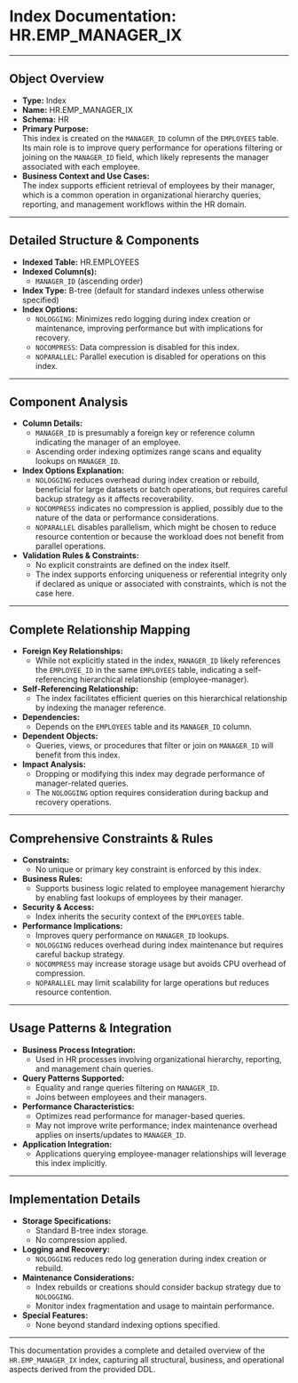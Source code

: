 # Index Documentation: HR.EMP_MANAGER_IX

---

## Object Overview
- **Type:** Index
- **Name:** HR.EMP_MANAGER_IX
- **Schema:** HR
- **Primary Purpose:**  
  This index is created on the `MANAGER_ID` column of the `EMPLOYEES` table. Its main role is to improve query performance for operations filtering or joining on the `MANAGER_ID` field, which likely represents the manager associated with each employee.
- **Business Context and Use Cases:**  
  The index supports efficient retrieval of employees by their manager, which is a common operation in organizational hierarchy queries, reporting, and management workflows within the HR domain.

---

## Detailed Structure & Components
- **Indexed Table:** HR.EMPLOYEES
- **Indexed Column(s):**  
  - `MANAGER_ID` (ascending order)
- **Index Type:** B-tree (default for standard indexes unless otherwise specified)
- **Index Options:**  
  - `NOLOGGING`: Minimizes redo logging during index creation or maintenance, improving performance but with implications for recovery.
  - `NOCOMPRESS`: Data compression is disabled for this index.
  - `NOPARALLEL`: Parallel execution is disabled for operations on this index.

---

## Component Analysis
- **Column Details:**  
  - `MANAGER_ID` is presumably a foreign key or reference column indicating the manager of an employee.
  - Ascending order indexing optimizes range scans and equality lookups on `MANAGER_ID`.
- **Index Options Explanation:**  
  - `NOLOGGING` reduces overhead during index creation or rebuild, beneficial for large datasets or batch operations, but requires careful backup strategy as it affects recoverability.
  - `NOCOMPRESS` indicates no compression is applied, possibly due to the nature of the data or performance considerations.
  - `NOPARALLEL` disables parallelism, which might be chosen to reduce resource contention or because the workload does not benefit from parallel operations.
- **Validation Rules & Constraints:**  
  - No explicit constraints are defined on the index itself.
  - The index supports enforcing uniqueness or referential integrity only if declared as unique or associated with constraints, which is not the case here.

---

## Complete Relationship Mapping
- **Foreign Key Relationships:**  
  - While not explicitly stated in the index, `MANAGER_ID` likely references the `EMPLOYEE_ID` in the same `EMPLOYEES` table, indicating a self-referencing hierarchical relationship (employee-manager).
- **Self-Referencing Relationship:**  
  - The index facilitates efficient queries on this hierarchical relationship by indexing the manager reference.
- **Dependencies:**  
  - Depends on the `EMPLOYEES` table and its `MANAGER_ID` column.
- **Dependent Objects:**  
  - Queries, views, or procedures that filter or join on `MANAGER_ID` will benefit from this index.
- **Impact Analysis:**  
  - Dropping or modifying this index may degrade performance of manager-related queries.
  - The `NOLOGGING` option requires consideration during backup and recovery operations.

---

## Comprehensive Constraints & Rules
- **Constraints:**  
  - No unique or primary key constraint is enforced by this index.
- **Business Rules:**  
  - Supports business logic related to employee management hierarchy by enabling fast lookups of employees by their manager.
- **Security & Access:**  
  - Index inherits the security context of the `EMPLOYEES` table.
- **Performance Implications:**  
  - Improves query performance on `MANAGER_ID` lookups.
  - `NOLOGGING` reduces overhead during index maintenance but requires careful backup strategy.
  - `NOCOMPRESS` may increase storage usage but avoids CPU overhead of compression.
  - `NOPARALLEL` may limit scalability for large operations but reduces resource contention.

---

## Usage Patterns & Integration
- **Business Process Integration:**  
  - Used in HR processes involving organizational hierarchy, reporting, and management chain queries.
- **Query Patterns Supported:**  
  - Equality and range queries filtering on `MANAGER_ID`.
  - Joins between employees and their managers.
- **Performance Characteristics:**  
  - Optimizes read performance for manager-based queries.
  - May not improve write performance; index maintenance overhead applies on inserts/updates to `MANAGER_ID`.
- **Application Integration:**  
  - Applications querying employee-manager relationships will leverage this index implicitly.

---

## Implementation Details
- **Storage Specifications:**  
  - Standard B-tree index storage.
  - No compression applied.
- **Logging and Recovery:**  
  - `NOLOGGING` reduces redo log generation during index creation or rebuild.
- **Maintenance Considerations:**  
  - Index rebuilds or creations should consider backup strategy due to `NOLOGGING`.
  - Monitor index fragmentation and usage to maintain performance.
- **Special Features:**  
  - None beyond standard indexing options specified.

---

This documentation provides a complete and detailed overview of the `HR.EMP_MANAGER_IX` index, capturing all structural, business, and operational aspects derived from the provided DDL.